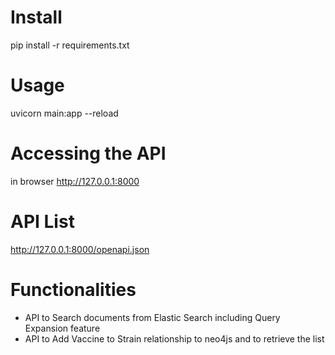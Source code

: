 # Install
pip install -r requirements.txt

# Usage
uvicorn main:app --reload

# Accessing the API
in browser http://127.0.0.1:8000

# API List
http://127.0.0.1:8000/openapi.json

# Functionalities 
* API to Search documents from Elastic Search including Query Expansion feature
* API to Add Vaccine to Strain relationship to neo4js and to retrieve the list
